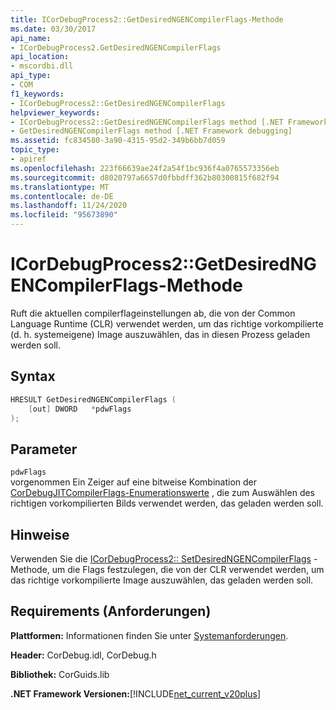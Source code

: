 ```yaml
---
title: ICorDebugProcess2::GetDesiredNGENCompilerFlags-Methode
ms.date: 03/30/2017
api_name:
- ICorDebugProcess2.GetDesiredNGENCompilerFlags
api_location:
- mscordbi.dll
api_type:
- COM
f1_keywords:
- ICorDebugProcess2::GetDesiredNGENCompilerFlags
helpviewer_keywords:
- ICorDebugProcess2::GetDesiredNGENCompilerFlags method [.NET Framework debugging]
- GetDesiredNGENCompilerFlags method [.NET Framework debugging]
ms.assetid: fc834580-3a90-4315-95d2-349b6bb7d059
topic_type:
- apiref
ms.openlocfilehash: 223f66639ae24f2a54f1bc936f4a0765573356eb
ms.sourcegitcommit: d8020797a6657d0fbbdff362b80300815f682f94
ms.translationtype: MT
ms.contentlocale: de-DE
ms.lasthandoff: 11/24/2020
ms.locfileid: "95673890"
---
```

# <a name="icordebugprocess2getdesiredngencompilerflags-method"></a>ICorDebugProcess2::GetDesiredNGENCompilerFlags-Methode

Ruft die aktuellen compilerflageinstellungen ab, die von der Common Language Runtime (CLR) verwendet werden, um das richtige vorkompilierte (d. h. systemeigene) Image auszuwählen, das in diesen Prozess geladen werden soll.  
  
## <a name="syntax"></a>Syntax  
  
```cpp  
HRESULT GetDesiredNGENCompilerFlags (  
    [out] DWORD   *pdwFlags  
);  
```  
  
## <a name="parameters"></a>Parameter  

 `pdwFlags`  
 vorgenommen Ein Zeiger auf eine bitweise Kombination der [CorDebugJITCompilerFlags-Enumerationswerte](cordebugjitcompilerflags-enumeration.md) , die zum Auswählen des richtigen vorkompilierten Bilds verwendet werden, das geladen werden soll.  
  
## <a name="remarks"></a>Hinweise  

 Verwenden Sie die [ICorDebugProcess2:: SetDesiredNGENCompilerFlags](icordebugprocess2-setdesiredngencompilerflags-method.md) -Methode, um die Flags festzulegen, die von der CLR verwendet werden, um das richtige vorkompilierte Image auszuwählen, das geladen werden soll.  
  
## <a name="requirements"></a>Requirements (Anforderungen)  

 **Plattformen:** Informationen finden Sie unter [Systemanforderungen](../../get-started/system-requirements.md).  
  
 **Header:** CorDebug.idl, CorDebug.h  
  
 **Bibliothek:** CorGuids.lib  
  
 **.NET Framework Versionen:**[!INCLUDE[net_current_v20plus](../../../../includes/net-current-v20plus-md.md)]
